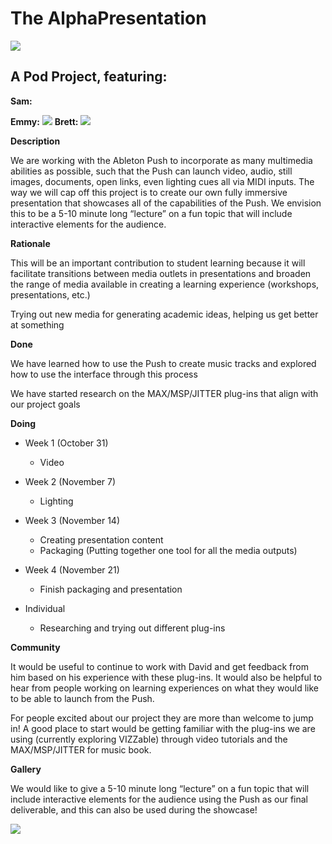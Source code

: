 

# The AlphaPresentation


![](https://lh4.googleusercontent.com/MXNgU4GP-RlH7JTSUr9-8mG9yvgxm9L9zJu-gHlZryyJOIpDTXHd0NzZhMAvwEPAotG3vebhLUJUvXFDaIYJDYEoNyJbGxXtgI9mmlHrLz5qvY3hrYZcA18MRBUscN55XoxDLNmX)



## A Pod Project, featuring:

**Sam:** 

**Emmy:**
![](https://lh3.googleusercontent.com/VzIC_i-H4mlCT4YSS7fOmnWm7uoZat4ZCouEt73A1zvmjb_OogtD0wEDor7j-zpMRARvruAc96R9_fPCLd22_aLaoDf0sqqT3DmmxfrukFOOtenoBfrFOL1jWDG62UKWGSIm5aH9)
**Brett:**
![](https://lh4.googleusercontent.com/VuXqLJWQ-fry2ndODLKEBNTd2MY7aT48WZsWWE7_8OuQnT2Hks6cAFTbu1Wv6pCO2sZ9ZVGMeU9YDF7hCTPhvkqsrP0VkT1Hle9llJyb6BPcbgtLYI4h5m38C8qssR2UASPK4wxr)




**Description**

We are working with the Ableton Push to incorporate as many multimedia abilities as possible, such that the Push can launch video, audio, still images, documents, open links, even lighting cues all via MIDI inputs. The way we will cap off this project is to create our own fully immersive presentation that showcases all of the capabilities of the Push. We envision this to be a 5-10 minute long “lecture” on a fun topic that will include interactive elements for the audience.

**Rationale**

This will be an important contribution to student learning because it will facilitate transitions between media outlets in presentations and broaden the range of media available in creating a learning experience (workshops, presentations, etc.)

Trying out new media for generating academic ideas, helping us get better at something


**Done**

We have learned how to use the Push to create music tracks and explored how to use the interface through this process

We have started research on the MAX/MSP/JITTER plug-ins that align with our project goals

**Doing**


- Week 1 (October 31)
  - Video


- Week 2 (November 7)
  - Lighting


- Week 3 (November 14)
  - Creating presentation content
  - Packaging (Putting together one tool for all the media outputs)


- Week 4 (November 21)
  - Finish packaging and presentation


- Individual
  - Researching and trying out different plug-ins



 **Community**

It would be useful to continue to work with David and get feedback from him based on his experience with these plug-ins. It would also be helpful to hear from people working on learning experiences on what they would like to be able to launch from the Push.

For people excited about our project they are more than welcome to jump in! A good place to start would be getting familiar with the plug-ins we are using (currently exploring VIZZable) through video tutorials and the MAX/MSP/JITTER for music book.


**Gallery**

We would like to give a 5-10 minute long “lecture” on a fun topic that will include interactive elements for the audience using the Push as our final deliverable, and this can also be used during the showcase!

![](https://lh6.googleusercontent.com/VV4g-J1vh8nwnAXmL_A1Oh5pi4KgeGKH2qkT_hJ0o73kqQnu805pdtL7JYo4-JUJBLZS_EdZGbq32wzNr1Q87CFRSkLE3BxrZO4VSGhSG4R_yQYBC1UV8PWKH-q3EoR1OZaEy_rS)
<!--stackedit_data:
eyJoaXN0b3J5IjpbNzE1ODc1OTg1XX0=
-->
